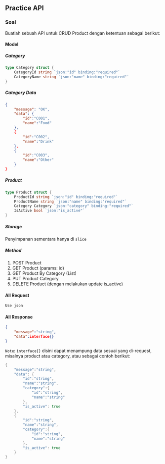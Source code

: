 ## Practice API

### Soal

Buatlah sebuah API untuk CRUD Product dengan ketentuan sebagai berikut:

#### Model

##### Category
```go
type Category struct {
    CategoryId string `json:"id" binding:"required"`
    CategoryName string `json:"name" binding:"required"`
}
```
##### Category Data
```json
{
    "message": "OK",
    "data": {
        "id":"C001",
        "name":"Food"
    }, 
    {
        "id":"C002",
        "name":"Drink"
    },
    {
        "id":"C003",
        "name":"Other"
    }
}
```
##### Product
```go
type Product struct {
    ProductId string `json:"id" binding:"required"`
    ProductName string `json:"name" binding:"required"`
    Category Category `json:"category" binding:"required"`
    IsActive bool `json:"is_active"`
}
```
##### Storage 
Penyimpanan sementara hanya di `slice`

##### Method
1. POST Product
2. GET Product (params: id)
3. GET Product By Category (List)
4. PUT Product Category
5. DELETE Product (dengan melakukan update is_active)

#### All Request
```go
Use json
```

#### All Response
```json
{
    "message":"string",
    "data":interface{}
}
```
`Note`: `interface{}` disini dapat menampung data sesuai yang di-request, misalnya product atau category, atau sebagai contoh berikut:
```go
{
    "message":"string",
    "data": {
        "id":"string",
        "name":"string",
        "category":{
            "id":"string",
            "name":"string"
        },
        "is_active": true
    },
    {
        "id":"string",
        "name":"string",
        "category":{
            "id":"string",
            "name":"string"
        },
        "is_active": true
    }
}
```
